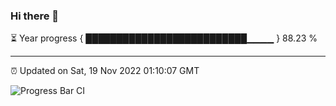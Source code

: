 ### Hi there 👋

⏳ Year progress { ██████████████████████████▁▁▁▁ } 88.23 %

---

⏰ Updated on Sat, 19 Nov 2022 01:10:07 GMT

![Progress Bar CI](https://github.com/liununu/liununu/workflows/Progress%20Bar%20CI/badge.svg)
